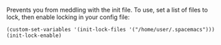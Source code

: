 Prevents you from meddling with the init file. To use, set a list of files to lock,
then enable locking in your config file:

```
(custom-set-variables '(init-lock-files '("/home/user/.spacemacs")))
(init-lock-enable)
```
